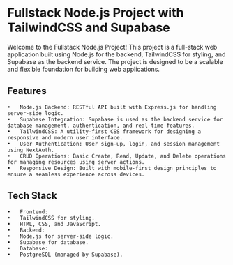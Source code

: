 # Fullstack Node.js Project with TailwindCSS and Supabase

Welcome to the Fullstack Node.js Project! This project is a full-stack web application built using Node.js for the backend, TailwindCSS for styling, and Supabase as the backend service. The project is designed to be a scalable and flexible foundation for building web applications.

## Features

    •	Node.js Backend: RESTful API built with Express.js for handling server-side logic.
    •	Supabase Integration: Supabase is used as the backend service for database management, authentication, and real-time features.
    •	TailwindCSS: A utility-first CSS framework for designing a responsive and modern user interface.
    •	User Authentication: User sign-up, login, and session management using NextAuth.
    •	CRUD Operations: Basic Create, Read, Update, and Delete operations for managing resources using server actions.
    •	Responsive Design: Built with mobile-first design principles to ensure a seamless experience across devices.

## Tech Stack

    •	Frontend:
    •	TailwindCSS for styling.
    •	HTML, CSS, and JavaScript.
    •	Backend:
    •	Node.js for server-side logic.
    •	Supabase for database.
    •	Database:
    •	PostgreSQL (managed by Supabase).
